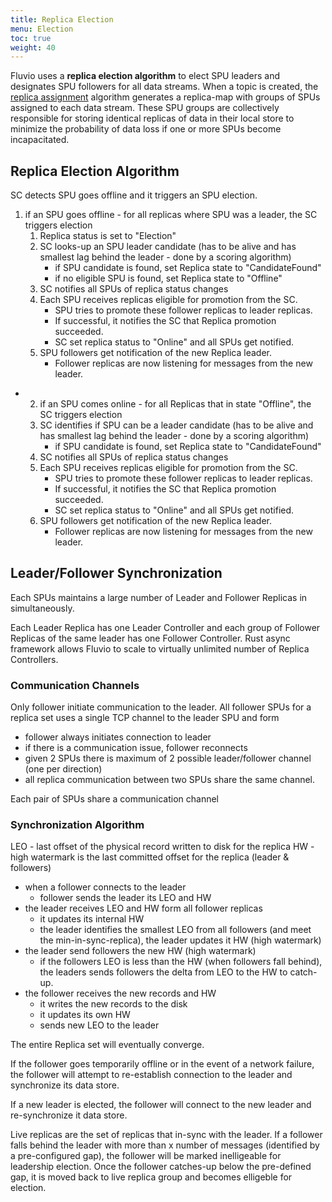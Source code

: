 ```yaml
---
title: Replica Election
menu: Election
toc: true
weight: 40
---
```


Fluvio uses a **replica election algorithm** to elect SPU leaders and designates SPU followers for all data streams. When a topic is created, the [replica assignment](../replication-assignment) algorithm generates a replica-map with groups of SPUs assigned to each data stream. These SPU groups are collectively responsible for storing identical replicas of data in their local store to minimize the probability of data loss if one or more SPUs become incapacitated.


## Replica Election Algorithm

SC detects SPU goes offline and it triggers an SPU election.

1. if an SPU goes offline  - for all replicas where SPU was a leader, the SC triggers election
    1. Replica status is set to "Election"
    2. SC looks-up an SPU leader candidate (has to be alive and has smallest lag behind the leader - done by a scoring algorithm)
        * if SPU candidate is found, set Replica state to "CandidateFound"
        * if no eligible SPU is found, set Replica state to "Offline"
    3. SC notifies all SPUs of replica status changes
    4. Each SPU receives replicas eligible for promotion from the SC.
        * SPU tries to promote these follower replicas to leader replicas.
        * If successful, it notifies the SC that Replica promotion succeeded.
        * SC set replica status to "Online" and all SPUs get notified.
    5. SPU followers get notification of the new Replica leader.
        * Follower replicas are now listening for messages from the new leader.

* 2. if an SPU comes online - for all Replicas that in state "Offline", the SC triggers election
    1. SC identifies if SPU can be a leader candidate (has to be alive and has smallest lag behind the leader - done by a scoring algorithm)
        * if SPU candidate is found, set Replica state to "CandidateFound"
    2. SC notifies all SPUs of replica status changes
    3. Each SPU receives replicas eligible for promotion from the SC.
        * SPU tries to promote these follower replicas to leader replicas.
        * If successful, it notifies the SC that Replica promotion succeeded.
        * SC set replica status to "Online" and all SPUs get notified.
    4. SPU followers get notification of the new Replica leader.
        * Follower replicas are now listening for messages from the new leader.


## Leader/Follower Synchronization

Each SPUs maintains a large number of Leader and Follower Replicas in simultaneously.

Each Leader Replica has one Leader Controller and each group of Follower Replicas of the same leader has one Follower Controller. Rust async framework allows Fluvio to scale to virtually unlimited number of Replica Controllers.

### Communication Channels

Only follower initiate communication to the leader. All follower SPUs for a replica set uses a single TCP channel to the leader SPU and form 

* follower always initiates connection to leader
* if there is a communication issue, follower reconnects
* given 2 SPUs there is maximum of 2 possible leader/follower channel (one per direction)
* all replica communication between two SPUs share the same channel.

Each pair of SPUs share a communication channel 

### Synchronization Algorithm

LEO - last offset of the physical record written to disk for the replica
HW - high watermark is the last committed offset for the replica (leader & followers)

* when a follower connects to the leader
    * follower sends the leader its LEO and HW
* the leader receives LEO and HW form all follower replicas
    * it updates its internal HW
    * the leader identifies the smallest LEO from all followers (and meet the min-in-sync-replica), the leader updates it HW (high watermark)
* the leader send followers the new HW (high watermark) 
    * if the followers LEO is less than the HW (when followers fall behind), the leaders sends followers the delta from LEO to the HW to catch-up.
* the follower receives the new records and HW
    * it writes the new records to the disk
    * it updates its own HW
    * sends new LEO to the leader

The entire Replica set will eventually converge.

If the follower goes temporarily offline or in the event of a network failure, the follower will attempt to re-establish connection to the leader and synchronize its data store.

If a new leader is elected, the follower will connect to the new leader and re-synchronize it data store.

Live replicas are the set of replicas that in-sync with the leader. If a follower falls behind the leader with more than x number of messages (identified by a pre-configured gap), the follower will be marked inelligeable for leadership election. Once the follower catches-up below the pre-defined gap, it is moved back to live replica group and becomes elligeble for election.

